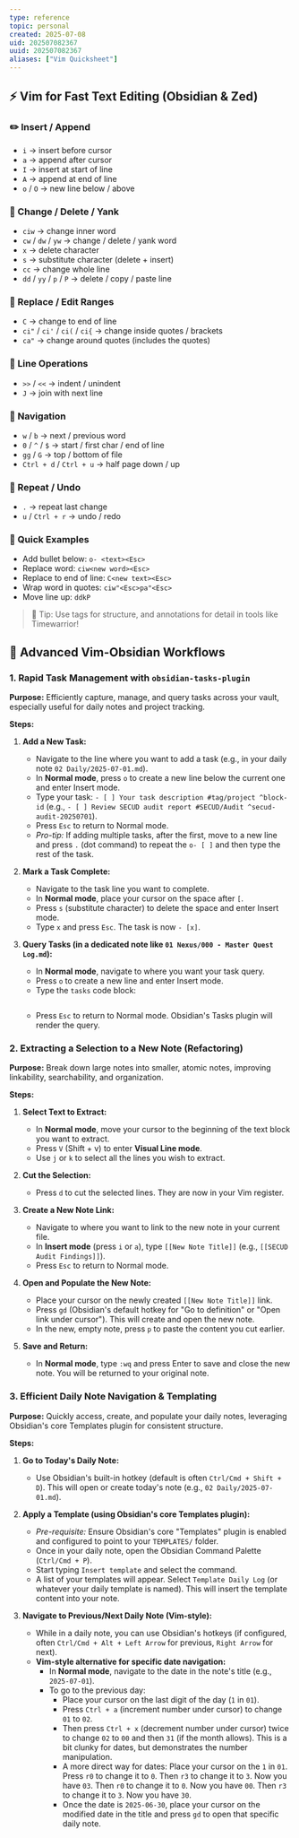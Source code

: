 ```yaml
---
type: reference
topic: personal
created: 2025-07-08
uid: 202507082367
uuid: 202507082367
aliases: ["Vim Quicksheet"]
---
```


## ⚡ Vim for Fast Text Editing (Obsidian & Zed)

### ✏️ Insert / Append
- `i` → insert before cursor  
- `a` → append after cursor  
- `I` → insert at start of line  
- `A` → append at end of line  
- `o` / `O` → new line below / above  

### 🔁 Change / Delete / Yank
- `ciw` → change inner word  
- `cw` / `dw` / `yw` → change / delete / yank word  
- `x` → delete character  
- `s` → substitute character (delete + insert)  
- `cc` → change whole line  
- `dd` / `yy` / `p` / `P` → delete / copy / paste line  

### 🔀 Replace / Edit Ranges
- `C` → change to end of line  
- `ci"` / `ci'` / `ci(` / `ci{` → change inside quotes / brackets  
- `ca"` → change around quotes (includes the quotes)

### 🧱 Line Operations
- `>>` / `<<` → indent / unindent  
- `J` → join with next line  

### 🚀 Navigation
- `w` / `b` → next / previous word  
- `0` / `^` / `$` → start / first char / end of line  
- `gg` / `G` → top / bottom of file  
- `Ctrl + d` / `Ctrl + u` → half page down / up  

### 🔁 Repeat / Undo
- `.` → repeat last change  
- `u` / `Ctrl + r` → undo / redo  

### 🎯 Quick Examples
- Add bullet below: `o- <text><Esc>`  
- Replace word: `ciw<new word><Esc>`  
- Replace to end of line: `C<new text><Esc>`  
- Wrap word in quotes: `ciw"<Esc>pa"<Esc>`  
- Move line up: `ddkP`

> 🧠 Tip: Use tags for structure, and annotations for detail in tools like Timewarrior!

## 🚀 Advanced Vim-Obsidian Workflows

### 1. Rapid Task Management with `obsidian-tasks-plugin`

**Purpose:** Efficiently capture, manage, and query tasks across your vault, especially useful for daily notes and project tracking.

**Steps:**

1.  **Add a New Task:**
    *   Navigate to the line where you want to add a task (e.g., in your daily note `02 Daily/2025-07-01.md`).
    *   In **Normal mode**, press `o` to create a new line below the current one and enter Insert mode.
    *   Type your task: `- [ ] Your task description #tag/project ^block-id` (e.g., `- [ ] Review SECUD audit report #SECUD/Audit ^secud-audit-20250701`).
    *   Press `Esc` to return to Normal mode.
    *   *Pro-tip:* If adding multiple tasks, after the first, move to a new line and press `.` (dot command) to repeat the `o- [ ]` and then type the rest of the task.

2.  **Mark a Task Complete:**
    *   Navigate to the task line you want to complete.
    *   In **Normal mode**, place your cursor on the space after `[`.
    *   Press `s` (substitute character) to delete the space and enter Insert mode.
    *   Type `x` and press `Esc`. The task is now `- [x]`.

3.  **Query Tasks (in a dedicated note like `01 Nexus/000 - Master Quest Log.md`):**
    *   In **Normal mode**, navigate to where you want your task query.
    *   Press `o` to create a new line and enter Insert mode.
    *   Type the `tasks` code block:
        ```
        
        ```
    *   Press `Esc` to return to Normal mode. Obsidian's Tasks plugin will render the query.

### 2. Extracting a Selection to a New Note (Refactoring)

**Purpose:** Break down large notes into smaller, atomic notes, improving linkability, searchability, and organization.

**Steps:**

1.  **Select Text to Extract:**
    *   In **Normal mode**, move your cursor to the beginning of the text block you want to extract.
    *   Press `V` (Shift + v) to enter **Visual Line mode**.
    *   Use `j` or `k` to select all the lines you wish to extract.

2.  **Cut the Selection:**
    *   Press `d` to cut the selected lines. They are now in your Vim register.

3.  **Create a New Note Link:**
    *   Navigate to where you want to link to the new note in your current file.
    *   In **Insert mode** (press `i` or `a`), type `[[New Note Title]]` (e.g., `[[SECUD Audit Findings]]`).
    *   Press `Esc` to return to Normal mode.

4.  **Open and Populate the New Note:**
    *   Place your cursor on the newly created `[[New Note Title]]` link.
    *   Press `gd` (Obsidian's default hotkey for "Go to definition" or "Open link under cursor"). This will create and open the new note.
    *   In the new, empty note, press `p` to paste the content you cut earlier.

5.  **Save and Return:**
    *   In **Normal mode**, type `:wq` and press Enter to save and close the new note. You will be returned to your original note.

### 3. Efficient Daily Note Navigation & Templating

**Purpose:** Quickly access, create, and populate your daily notes, leveraging Obsidian's core Templates plugin for consistent structure.

**Steps:**

1.  **Go to Today's Daily Note:**
    *   Use Obsidian's built-in hotkey (default is often `Ctrl/Cmd + Shift + D`). This will open or create today's note (e.g., `02 Daily/2025-07-01.md`).

2.  **Apply a Template (using Obsidian's core Templates plugin):**
    *   *Pre-requisite:* Ensure Obsidian's core "Templates" plugin is enabled and configured to point to your `TEMPLATES/` folder.
    *   Once in your daily note, open the Obsidian Command Palette (`Ctrl/Cmd + P`).
    *   Start typing `Insert template` and select the command.
    *   A list of your templates will appear. Select `Template Daily Log` (or whatever your daily template is named). This will insert the template content into your note.

3.  **Navigate to Previous/Next Daily Note (Vim-style):**
    *   While in a daily note, you can use Obsidian's hotkeys (if configured, often `Ctrl/Cmd + Alt + Left Arrow` for previous, `Right Arrow` for next).
    *   **Vim-style alternative for specific date navigation:**
        *   In **Normal mode**, navigate to the date in the note's title (e.g., `2025-07-01`).
        *   To go to the previous day:
            *   Place your cursor on the last digit of the day (`1` in `01`).
            *   Press `Ctrl + a` (increment number under cursor) to change `01` to `02`.
            *   Then press `Ctrl + x` (decrement number under cursor) twice to change `02` to `00` and then `31` (if the month allows). This is a bit clunky for dates, but demonstrates the number manipulation.
            *   A more direct way for dates: Place your cursor on the `1` in `01`. Press `r0` to change it to `0`. Then `r3` to change it to `3`. Now you have `03`. Then `r0` to change it to `0`. Now you have `00`. Then `r3` to change it to `3`. Now you have `30`.
            *   Once the date is `2025-06-30`, place your cursor on the modified date in the title and press `gd` to open that specific daily note.
